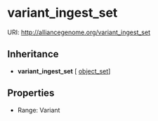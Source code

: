 # variant_ingest_set



URI: http://alliancegenome.org/variant_ingest_set




## Inheritance

* **variant_ingest_set** [ [object_set](object_set.md)]



## Properties

 * Range: Variant


